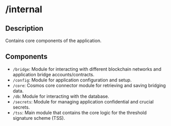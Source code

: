 # /internal

## Description
Contains core components of the application.

## Components
- `/bridge`: Module for interacting with different blockchain networks and application bridge accounts/contracts.
- `/config`: Module for application configuration and setup.
- `/core`: Cosmos core connector module for retrieving and saving bridging data.
- `/db`: Module for interacting with the database.
- `/secrets`: Module for managing application confidential and crucial secrets.
- `/tss`: Main module that contains the core logic for the threshold signature scheme (TSS).